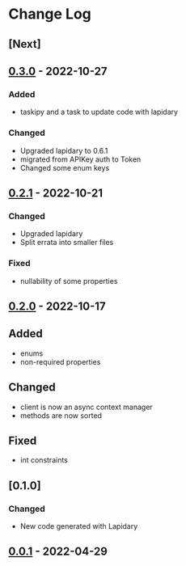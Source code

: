 # Change Log

## [Next]

## [0.3.0](https://github.com/oeklo/gsmtasks-client/releases/tag/v0.3.0) - 2022-10-27
### Added
- taskipy and a task to update code with lapidary

### Changed
- Upgraded lapidary to 0.6.1
- migrated from APIKey auth to Token
- Changed some enum keys

## [0.2.1](https://github.com/oeklo/gsmtasks-client/releases/tag/v0.2.1) - 2022-10-21
### Changed
- Upgraded lapidary
- Split errata into smaller files

### Fixed
- nullability of some properties

## [0.2.0](https://github.com/oeklo/gsmtasks-client/releases/tag/v0.2.0) - 2022-10-17
## Added
- enums
- non-required properties

## Changed
- client is now an async context manager
- methods are now sorted

## Fixed
- int constraints

## [0.1.0]
### Changed
- New code generated with Lapidary

## [0.0.1](https://github.com/oeklo/gsmtasks-client/releases/tag/v0.0.1) - 2022-04-29